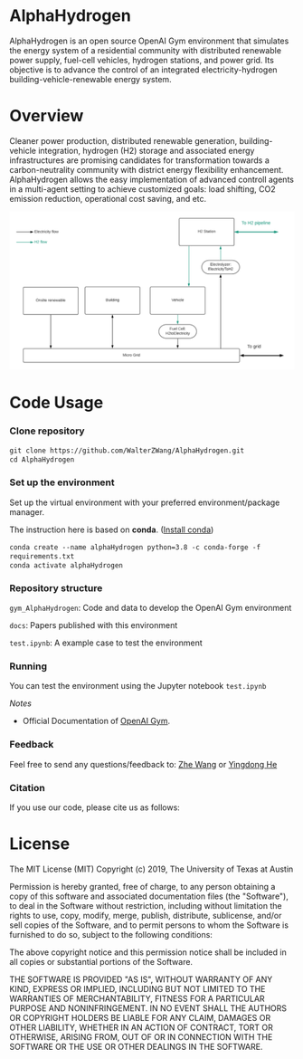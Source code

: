 # AlphaHydrogen

AlphaHydrogen is an open source OpenAI Gym environment that simulates the energy system of a residential community with distributed renewable power supply, fuel-cell vehicles, hydrogen stations, and power grid. Its objective is to advance the control of an integrated electricity-hydrogen building-vehicle-renewable energy system.

<!--
[[slides]](docs/slides.pdf)[[paper]](https://dl.acm.org/doi/10.1145/3408308.3427980)
-->

# Overview
Cleaner power production, distributed renewable generation, building-vehicle integration, hydrogen (H2) storage and associated energy infrastructures are promising candidates for transformation towards a carbon-neutrality community with district energy flexibility enhancement. AlphaHydrogen allows the easy implementation of advanced controll agents in a multi-agent setting to achieve customized goals: load shifting, CO2 emission reduction, operational cost saving, and etc. 

<img src="docs/figs/overview.png" data-canonical-src="docs/figs/overview.png" width="900" />


# Code Usage
### Clone repository
```
git clone https://github.com/WalterZWang/AlphaHydrogen.git
cd AlphaHydrogen
```

### Set up the environment 
Set up the virtual environment with your preferred environment/package manager.

The instruction here is based on **conda**. ([Install conda](https://docs.anaconda.com/anaconda/install/))
```
conda create --name alphaHydrogen python=3.8 -c conda-forge -f requirements.txt
conda activate alphaHydrogen
```

### Repository structure
``gym_AlphaHydrogen``: Code and data to develop the OpenAI Gym environment

``docs``: Papers published with this environment

``test.ipynb``: A example case to test the environment


### Running
You can test the environment using the Jupyter notebook ``test.ipynb``

*Notes*
- Official Documentation of [OpenAI Gym](https://gym.openai.com/).

### Feedback

Feel free to send any questions/feedback to: [Zhe Wang](mailto:zwang5@lbl.gov ) or [Yingdong He](mailto:heyingdong2017@berkeley.edu)

### Citation

If you use our code, please cite us as follows:

<!--
```
@inproceedings{Chen2020COHORT,
author = {Chen, Bingqing and Francis, Jonathan and Pritoni, Marco and Kar, Soummya and Berg\'{e}s, Mario},
title = {COHORT: Coordination of Heterogeneous Thermostatically Controlled Loads for Demand Flexibility},
year = {2020},
isbn = {9781450380614},
publisher = {Association for Computing Machinery},
address = {New York, NY, USA},
url = {https://doi.org/10.1145/3408308.3427980},
doi = {10.1145/3408308.3427980},
booktitle = {Proceedings of the 7th ACM International Conference on Systems for Energy-Efficient Buildings, Cities, and Transportation},
pages = {31–40},
numpages = {10},
keywords = {demand response, smart thermostats, TCLs, distributed control},
location = {Virtual Event, Japan},
series = {BuildSys '20}
}
```
-->

# License
The MIT License (MIT) Copyright (c) 2019, The University of Texas at Austin

Permission is hereby granted, free of charge, to any person obtaining a copy of this software and associated documentation files (the "Software"), to deal in the Software without restriction, including without limitation the rights to use, copy, modify, merge, publish, distribute, sublicense, and/or sell copies of the Software, and to permit persons to whom the Software is furnished to do so, subject to the following conditions:

The above copyright notice and this permission notice shall be included in all copies or substantial portions of the Software.

THE SOFTWARE IS PROVIDED "AS IS", WITHOUT WARRANTY OF ANY KIND, EXPRESS OR IMPLIED, INCLUDING BUT NOT LIMITED TO THE WARRANTIES OF MERCHANTABILITY, FITNESS FOR A PARTICULAR PURPOSE AND NONINFRINGEMENT. IN NO EVENT SHALL THE AUTHORS OR COPYRIGHT HOLDERS BE LIABLE FOR ANY CLAIM, DAMAGES OR OTHER LIABILITY, WHETHER IN AN ACTION OF CONTRACT, TORT OR OTHERWISE, ARISING FROM, OUT OF OR IN CONNECTION WITH THE SOFTWARE OR THE USE OR OTHER DEALINGS IN THE SOFTWARE.